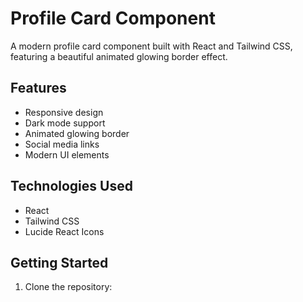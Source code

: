 # Profile Card Component

A modern profile card component built with React and Tailwind CSS, featuring a beautiful animated glowing border effect.

## Features

- Responsive design
- Dark mode support
- Animated glowing border
- Social media links
- Modern UI elements

## Technologies Used

- React
- Tailwind CSS
- Lucide React Icons

## Getting Started

1. Clone the repository:

